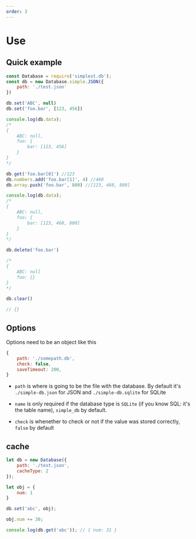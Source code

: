 ```yaml
---
order: 3
---
```

# Use

## Quick example

```js
const Database = require('simplest.db');
const db = new Database.simple.JSON({
    path: './test.json'
})

db.set('ABC', null)
db.set('foo.bar', [123, 456])

console.log(db.data);
/*
{
    ABC: null,
    foo: {
        bar: [123, 456]
    }
}
*/

db.get('foo.bar[0]') //123
db.numbers.add('foo.bar[1]', 4) //460
db.array.push('foo.bar', 800) //[123, 460, 800]

console.log(db.data);
/*
{
    ABC: null,
    foo: {
        bar: [123, 460, 800]
    }
}
*/

db.delete('foo.bar')

/*
{
    ABC: null
    foo: {}
}
*/

db.clear()

// {}
```

## Options

Options need to be an object like this
```js
{ 
    path: './somepath.db', 
    check: false,
	saveTimeout: 200,
}
```

* `path` is where is going to be the file with the database. By default it's `./simple-db.json` for JSON and `./simple-db.sqlite` for SQLite

* `name` is only required if the database type is `SQLite` (if you know SQL: it's the table name), `simple_db` by default.

* `check` is whenether to check or not if the value was stored correctly, `false` by default

## cache

```js
let db = new Database({
    path: './test.json',
    cacheType: 2
});

let obj = {
    num: 1
}

db.set('abc', obj);

obj.num += 30;

console.log(db.get('abc')); // { num: 31 }
```